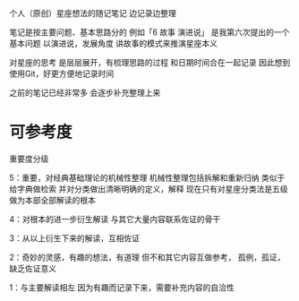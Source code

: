 个人（原创）星座想法的随记笔记
边记录边整理

笔记是按主要问题、基本思路分的
例如「6 故事 演进说」
是我第六次提出的一个基本问题
以演进说，发展角度
讲故事的模式来推演星座本义

对星座的思考
是层层展开，有梳理思路的过程
和日期时间合在一起记录
因此想到使用Git，好更方便地记录时间

之前的笔记已经非常多
会逐步补充整理上来

# 可参考度
重要度分级

5：重要，对经典基础理论的机械性整理
机械性整理包括拆解和重新归纳
类似于给字典做检索
并对分类做出清晰明确的定义，解释
现在只有对星座分类法是五级
做为本部全部解读的根本

4：对根本的进一步衍生解读
与其它大量内容联系佐证的骨干

3：从以上衍生下来的解读，互相佐证

2：奇妙的灵感，有趣的想法，有道理
但不和其它内容互做参考，
孤例，孤证，缺乏佐证意义

1：与主要解读相左
因为有趣而记录下来，需要补充内容的自洽性
